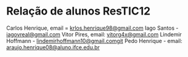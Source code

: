 # Relação de alunos ResTIC12

Carlos Henrique, email = krlos.henrique98@gmail.com
Iago Santos - iagovreal@gmail.com 
Vitor Pires, email: vitorg4x@gmail.com
Lindemir Hoffmann - lindemirhoffmann10@gmail.comgit
Pedo Henrique - email: araujo.henrique08@aluno.ifce.edu.br

